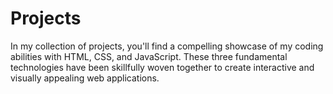 # Projects
In my collection of projects, you'll find a compelling showcase of my coding abilities with HTML, CSS, and JavaScript. These three fundamental technologies have been skillfully woven together to create interactive and visually appealing web applications. 
